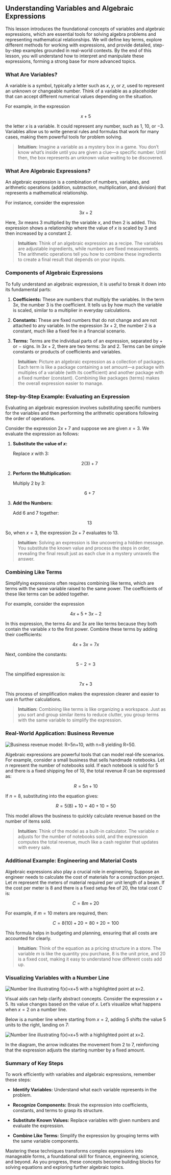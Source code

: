 ## Understanding Variables and Algebraic Expressions

This lesson introduces the foundational concepts of variables and algebraic expressions, which are essential tools for solving algebra problems and representing mathematical relationships. We will define key terms, explore different methods for working with expressions, and provide detailed, step-by-step examples grounded in real-world contexts. By the end of this lesson, you will understand how to interpret and manipulate these expressions, forming a strong base for more advanced topics.

### What Are Variables?

A variable is a symbol, typically a letter such as $x$, $y$, or $z$, used to represent an unknown or changeable number. Think of a variable as a placeholder that can accept different numerical values depending on the situation.

For example, in the expression

$$
x + 5
$$

the letter $x$ is a variable. It could represent any number, such as $1$, $10$, or $-3$. Variables allow us to write general rules and formulas that work for many cases, making them powerful tools for problem solving.

> **Intuition:** Imagine a variable as a mystery box in a game. You don’t know what’s inside until you are given a clue—a specific number. Until then, the box represents an unknown value waiting to be discovered.

### What Are Algebraic Expressions?

An algebraic expression is a combination of numbers, variables, and arithmetic operations (addition, subtraction, multiplication, and division) that represents a mathematical relationship.

For instance, consider the expression

$$
3x + 2
$$

Here, $3x$ means $3$ multiplied by the variable $x$, and then $2$ is added. This expression shows a relationship where the value of $x$ is scaled by $3$ and then increased by a constant $2$.

> **Intuition:** Think of an algebraic expression as a recipe. The variables are adjustable ingredients, while numbers are fixed measurements. The arithmetic operations tell you how to combine these ingredients to create a final result that depends on your inputs.

### Components of Algebraic Expressions

To fully understand an algebraic expression, it is useful to break it down into its fundamental parts:

1. **Coefficients:** These are numbers that multiply the variables. In the term $3x$, the number $3$ is the coefficient. It tells us by how much the variable is scaled, similar to a multiplier in everyday calculations.

2. **Constants:** These are fixed numbers that do not change and are not attached to any variable. In the expression $3x + 2$, the number $2$ is a constant, much like a fixed fee in a financial scenario.

3. **Terms:** Terms are the individual parts of an expression, separated by $+$ or $-$ signs. In $3x + 2$, there are two terms: $3x$ and $2$. Terms can be simple constants or products of coefficients and variables.

> **Intuition:** Picture an algebraic expression as a collection of packages. Each term is like a package containing a set amount—a package with multiples of a variable (with its coefficient) and another package with a fixed number (constant). Combining like packages (terms) makes the overall expression easier to manage.

### Step-by-Step Example: Evaluating an Expression

Evaluating an algebraic expression involves substituting specific numbers for the variables and then performing the arithmetic operations following the order of operations.

Consider the expression $2x + 7$ and suppose we are given $x = 3$. We evaluate the expression as follows:

1. **Substitute the value of $x$:**

   Replace $x$ with $3$:

   $$
   2(3) + 7
   $$

2. **Perform the Multiplication:**

   Multiply $2$ by $3$:

   $$
   6 + 7
   $$

3. **Add the Numbers:**

   Add $6$ and $7$ together:

   $$
   13
   $$

So, when $x = 3$, the expression $2x + 7$ evaluates to $13$.

> **Intuition:** Solving an expression is like uncovering a hidden message. You substitute the known value and process the steps in order, revealing the final result just as each clue in a mystery unravels the answer.

### Combining Like Terms

Simplifying expressions often requires combining like terms, which are terms with the same variable raised to the same power. The coefficients of these like terms can be added together.

For example, consider the expression

$$
4x + 5 + 3x - 2
$$

In this expression, the terms $4x$ and $3x$ are like terms because they both contain the variable $x$ to the first power. Combine these terms by adding their coefficients:

$$
4x + 3x = 7x
$$

Next, combine the constants:

$$
5 - 2 = 3
$$

The simplified expression is:

$$
7x + 3
$$

This process of simplification makes the expression clearer and easier to use in further calculations.

> **Intuition:** Combining like terms is like organizing a workspace. Just as you sort and group similar items to reduce clutter, you group terms with the same variable to simplify the expression.

### Real-World Application: Business Revenue

![Business revenue model: $R=5n+10$, with $n=8$ yielding $R=50$.](images/plot_2_01-01-lesson-understanding-variables-and-algebraic-expressions.md.png)

Algebraic expressions are powerful tools that can model real-life scenarios. For example, consider a small business that sells handmade notebooks. Let $n$ represent the number of notebooks sold. If each notebook is sold for $5$ and there is a fixed shipping fee of $10$, the total revenue $R$ can be expressed as:

$$
R = 5n + 10
$$

If $n = 8$, substituting into the equation gives:

$$
R = 5(8) + 10 = 40 + 10 = 50
$$

This model allows the business to quickly calculate revenue based on the number of items sold.

> **Intuition:** Think of the model as a built-in calculator. The variable $n$ adjusts for the number of notebooks sold, and the expression computes the total revenue, much like a cash register that updates with every sale.

### Additional Example: Engineering and Material Costs

Algebraic expressions also play a crucial role in engineering. Suppose an engineer needs to calculate the cost of materials for a construction project. Let $m$ represent the meters of material required per unit length of a beam. If the cost per meter is $8$ and there is a fixed setup fee of $20$, the total cost $C$ is:

$$
C = 8m + 20
$$

For example, if $m = 10$ meters are required, then:

$$
C = 8(10) + 20 = 80 + 20 = 100
$$

This formula helps in budgeting and planning, ensuring that all costs are accounted for clearly.

> **Intuition:** Think of the equation as a pricing structure in a store. The variable $m$ is like the quantity you purchase, $8$ is the unit price, and $20$ is a fixed cost, making it easy to understand how different costs add up.

### Visualizing Variables with a Number Line

![Number line illustrating $f(x)=x+5$ with a highlighted point at $x=2$.](images/plot_1_01-01-lesson-understanding-variables-and-algebraic-expressions.md.png)

Visual aids can help clarify abstract concepts. Consider the expression $x + 5$. Its value changes based on the value of $x$. Let’s visualize what happens when $x = 2$ on a number line.

Below is a number line where starting from $x = 2$, adding $5$ shifts the value 5 units to the right, landing on $7$:

![Number line illustrating $f(x)=x+5$ with a highlighted point at $x=2$.](images/number-line-plot.png)

In the diagram, the arrow indicates the movement from $2$ to $7$, reinforcing that the expression adjusts the starting number by a fixed amount.

### Summary of Key Steps

To work efficiently with variables and algebraic expressions, remember these steps:

- **Identify Variables:** Understand what each variable represents in the problem.

- **Recognize Components:** Break the expression into coefficients, constants, and terms to grasp its structure.

- **Substitute Known Values:** Replace variables with given numbers and evaluate the expression.

- **Combine Like Terms:** Simplify the expression by grouping terms with the same variable components.

Mastering these techniques transforms complex expressions into manageable forms, a foundational skill for finance, engineering, science, and beyond. As you progress, these concepts become building blocks for solving equations and exploring further algebraic topics.